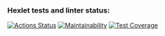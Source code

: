 ### Hexlet tests and linter status:
[![Actions Status](https://github.com/pro-vitaliy/java-project-72/actions/workflows/hexlet-check.yml/badge.svg)](https://github.com/pro-vitaliy/java-project-72/actions)
[![Maintainability](https://api.codeclimate.com/v1/badges/9e54b6de0d9a8a6e8caa/maintainability)](https://codeclimate.com/github/pro-vitaliy/java-project-72/maintainability)
[![Test Coverage](https://api.codeclimate.com/v1/badges/9e54b6de0d9a8a6e8caa/test_coverage)](https://codeclimate.com/github/pro-vitaliy/java-project-72/test_coverage)

